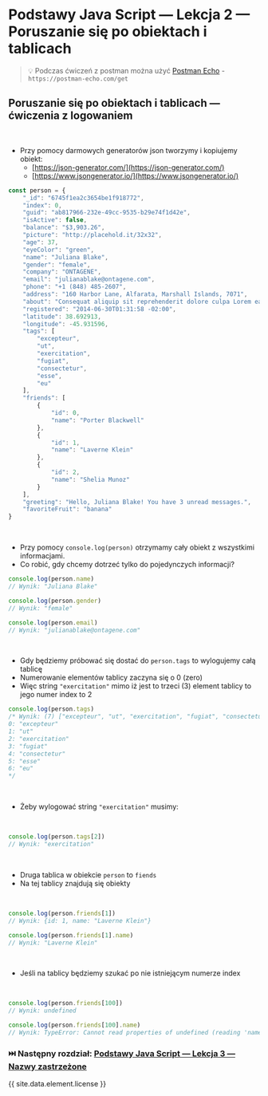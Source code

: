 # Podstawy Java Script — Lekcja 2 — Poruszanie się po obiektach i tablicach

> 💡 Podczas ćwiczeń z postman można użyć [Postman Echo](https://learning.postman.com/docs/developer/echo-api/) -
```https://postman-echo.com/get```

## Poruszanie się po obiektach i tablicach — ćwiczenia z logowaniem

<br>

* Przy pomocy darmowych generatorów json tworzymy i kopiujemy obiekt:
  * [https://json-generator.com/](https://json-generator.com/)
  * [https://www.jsongenerator.io/](https://www.jsongenerator.io/)

```jsx
const person = {
    "_id": "6745f1ea2c3654be1f918772",
    "index": 0,
    "guid": "ab817966-232e-49cc-9535-b29e74f1d42e",
    "isActive": false,
    "balance": "$3,903.26",
    "picture": "http://placehold.it/32x32",
    "age": 37,
    "eyeColor": "green",
    "name": "Juliana Blake",
    "gender": "female",
    "company": "ONTAGENE",
    "email": "julianablake@ontagene.com",
    "phone": "+1 (848) 485-2607",
    "address": "160 Harbor Lane, Alfarata, Marshall Islands, 7071",
    "about": "Consequat aliquip sit reprehenderit dolore culpa Lorem ea qui. Dolor occaecat elit tempor laboris laborum.",
    "registered": "2014-06-30T01:31:58 -02:00",
    "latitude": 38.692913,
    "longitude": -45.931596,
    "tags": [
        "excepteur",
        "ut",
        "exercitation",
        "fugiat",
        "consectetur",
        "esse",
        "eu"
    ],
    "friends": [
        {
            "id": 0,
            "name": "Porter Blackwell"
        },
        {
            "id": 1,
            "name": "Laverne Klein"
        },
        {
            "id": 2,
            "name": "Shelia Munoz"
        }
    ],
    "greeting": "Hello, Juliana Blake! You have 3 unread messages.",
    "favoriteFruit": "banana"
}
```

<br>

* Przy pomocy ```console.log(person)``` otrzymamy cały obiekt z wszystkimi informacjami.
* Co robić, gdy chcemy dotrzeć tylko do pojedynczych informacji?

```jsx
console.log(person.name)
// Wynik: "Juliana Blake"

console.log(person.gender)
// Wynik: "female"

console.log(person.email)
// Wynik: "julianablake@ontagene.com"
```

<br>

* Gdy będziemy próbować się dostać do ```person.tags``` to wylogujemy całą tablicę
* Numerowanie elementów tablicy zaczyna się o 0 (zero)
* Więc string ```"exercitation"``` mimo iż jest to trzeci (3) element tablicy to jego numer index to 2

```jsx
console.log(person.tags)
/* Wynik: (7) ["excepteur", "ut", "exercitation", "fugiat", "consectetur", …]
0: "excepteur"
1: "ut"
2: "exercitation"
3: "fugiat"
4: "consectetur"
5: "esse"
6: "eu"
*/
```

<br>

* Żeby wylogować string ```"exercitation"``` musimy:

<br>

```jsx
console.log(person.tags[2])
// Wynik: "exercitation"
```
<br>

* Druga tablica w obiekcie  ```person``` to ```fiends```
* Na tej tablicy znajdują się obiekty

<br>

```jsx
console.log(person.friends[1])
// Wynik: {id: 1, name: "Laverne Klein"}

console.log(person.friends[1].name)
// Wynik: "Laverne Klein"
```

<br>

* Jeśli na tablicy będziemy szukać po nie istniejącym numerze index

<br>

```jsx
console.log(person.friends[100])
// Wynik: undefined

console.log(person.friends[100].name)
// Wynik: TypeError: Cannot read properties of undefined (reading 'name')
```

### ⏭️ Następny rozdział: [Podstawy Java Script — Lekcja 3 — Nazwy zastrzeżone](lesson03.md)

{{ site.data.element.license }}